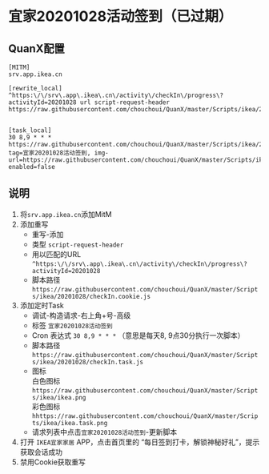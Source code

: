 # 宜家20201028活动签到（已过期）

## QuanX配置
```properties
[MITM]
srv.app.ikea.cn

[rewrite_local]
^https:\/\/srv\.app\.ikea\.cn\/activity\/checkIn\/progress\?activityId=20201028 url script-request-header https://raw.githubusercontent.com/chouchoui/QuanX/master/Scripts/ikea/20201028/checkIn.cookie.js


[task_local]
30 8,9 * * * https://raw.githubusercontent.com/chouchoui/QuanX/master/Scripts/ikea/20201028/checkIn.task.js, tag=宜家20201028活动签到, img-url=https://raw.githubusercontent.com/chouchoui/QuanX/master/Scripts/ikea/ikea.task.png, enabled=false
```

## 说明

1. 将`srv.app.ikea.cn`添加MitM
2. 添加重写
    - 重写-添加
    - 类型 `script-request-header`
    - 用以匹配的URL  
    `^https:\/\/srv\.app\.ikea\.cn\/activity\/checkIn\/progress\?activityId=20201028`
    - 脚本路径  
    `https://raw.githubusercontent.com/chouchoui/QuanX/master/Scripts/ikea/20201028/checkIn.cookie.js`
3. 添加定时Task
    - 调试-构造请求-右上角+号-高级
    - 标签 `宜家20201028活动签到`
    - Cron 表达式 `30 8,9 * * *` （意思是每天8, 9点30分执行一次脚本）
    - 脚本路径  
    `https://raw.githubusercontent.com/chouchoui/QuanX/master/Scripts/ikea/20201028/checkIn.task.js`
    - 图标  
    白色图标 `https://raw.githubusercontent.com/chouchoui/QuanX/master/Scripts/ikea/ikea.png`  
    彩色图标 `hhttps://raw.githubusercontent.com/chouchoui/QuanX/master/Scripts/ikea/ikea.task.png`
    - 请求列表中点击`宜家20201028活动签到`-更新脚本
4. 打开 `IKEA宜家家居` APP，点击首页里的 “每日签到打卡，解锁神秘好礼”，提示获取会话成功
5. 禁用Cookie获取重写
